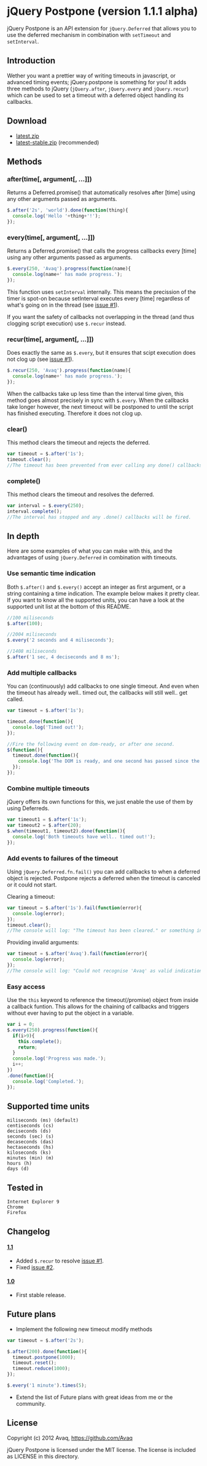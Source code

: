 # jQuery Postpone (version 1.1.1 alpha)

jQuery Postpone is an API extension for `jQuery.Deferred` that allows
you to use the deferred mechanism in combination with `setTimeout` and
`setInterval`.

## Introduction

Wether you want a prettier way of writing timeouts in javascript, or advanced timing
events; jQuery.postpone is something for you! It adds three methods to jQuery
(`jQuery.after`, `jQuery.every` and `jQuery.recur`) which can be used to set a timeout
with a deferred object handling its callbacks.

## Download

-   [latest.zip](https://github.com/Avaq/jQuery-Postpone/zipball/master)
-   [latest-stable.zip](https://github.com/Avaq/jQuery-Postpone/zipball/v1.1.0) (recommended)

## Methods

### after(time[, argument[, ...]])

Returns a Deferred.promise() that automatically resolves after [time] using any other
arguments passed as arguments.

```javascript
$.after('2s', 'world').done(function(thing){
  console.log('Hello '+thing+'!');
});
```

### every(time[, argument[, ...]])

Returns a Deferred.promise() that calls the progress callbacks every [time] using any
other arguments passed as arguments.

```javascript
$.every(250, 'Avaq').progress(function(name){
  console.log(name+' has made progress.');
});
```

This function uses `setInterval` internally. This means the precission of the timer is
spot-on because setInterval executes every [time] regardless of what's going on in the
thread (see [issue #1](https://github.com/Avaq/jQuery-Postpone/issues/1)).

If you want the safety of callbacks not overlapping in the thread (and thus clogging
script execution) use `$.recur` instead.

### recur(time[, argument[, ...]])

Does exactly the same as `$.every`, but it ensures that scipt execution does not clog up
(see [issue #1](https://github.com/Avaq/jQuery-Postpone/issues/1)).

```javascript
$.recur(250, 'Avaq').progress(function(name){
  console.log(name+' has made progress.');
});
```

When the callbacks take up less time than the interval time given, this method goes
almost precisely in sync with `$.every`. When the callbacks take longer however,
the next timeout will be postponed to until the script has finished executing. Therefore
it does not clog up.

### clear()

This method clears the timeout and rejects the deferred.

```javascript
var timeout = $.after('1s');
timeout.clear();
//The timeout has been prevented from ever calling any done() callbacks and any fail() callbacks are called.
```

### complete()

This method clears the timeout and resolves the deferred.

```javascript
var interval = $.every(250);
interval.complete();
//The interval has stopped and any .done() callbacks will be fired.
```

## In depth

Here are some examples of what you can make with this, and the advantages
of using `jQuery.Deferred` in combination with timeouts.

### Use semantic time indication

Both `$.after()` and `$.every()` accept an integer as first argument, or a string
containing a time indication. The example below makes it pretty clear. If you want to know all the
supported units, you can have a look at the supported unit list at the bottom of this README.

```javascript
//100 miliseconds
$.after(100);

//2004 miliseconds
$.every('2 seconds and 4 miliseconds');

//1408 miliseconds
$.after('1 sec, 4 deciseconds and 8 ms');
```

### Add multiple callbacks

You can (continuously) add callbacks to one single timeout. And even when the timeout has
already well.. timed out, the callbacks will still well.. get called.

```javascript
var timeout = $.after('1s');

timeout.done(function(){
  console.log('Timed out!');
});

//Fire the following event on dom-ready, or after one second.
$(function(){
  timeout.done(function(){
    console.log('The DOM is ready, and one second has passed since the script started running.');
  });
});
```

### Combine multiple timeouts

jQuery offers its own functions for this, we just enable the use of them by using
Deferreds.

```javascript
var timeout1 = $.after('1s');
var timeout2 = $.after(20);
$.when(timeout1, timeout2).done(function(){
  console.log('Both timeouts have well.. timed out!');
});
```

### Add events to failures of the timeout

Using `jQuery.Deferred.fn.fail()` you can add callbacks to when a deferred object is rejected.
Postpone rejects a deferred when the timeout is canceled or it could not start.

Clearing a timeout:

```javascript
var timeout = $.after('1s').fail(function(error){
  console.log(error);
});
timeout.clear();
//The console will log: "The timeout has been cleared." or something in that fashion.
```

Providing invalid arguments:

```javascript
var timeout = $.after('Avaq').fail(function(error){
  console.log(error);
});
//The console will log: "Could not recognise 'Avaq' as valid indication of time." or something in that fashion.
```

### Easy access

Use the `this` keyword to reference the timeout(/promise) object from inside a callback funtion.
This allows for the chaining of callbacks and triggers without ever having to put the object in a variable.

```javascript
var i = 0;
$.every(250).progress(function(){
  if(i>9){
    this.complete();
    return;
  }
  console.log('Progress was made.');
  i++;
})
.done(function(){
  console.log('Completed.');
});
```

## Supported time units

```
miliseconds (ms) (default)
centiseconds (cs)
deciseconds (ds)
seconds (sec) (s)
decaseconds (das)
hectaseconds (hs)
kiloseconds (ks)
minutes (min) (m)
hours (h)
days (d)
```

## Tested in

```
Internet Explorer 9
Chrome
Firefox
```

## Changelog

#### [1.1](https://github.com/Avaq/jQuery-Postpone/tree/8e97b376a859f0580aa9566394c6fa35e9592ad7)

-   Added `$.recur` to resolve [issue #1](https://github.com/Avaq/jQuery-Postpone/issues/1).
-   Fixed [issue #2](https://github.com/Avaq/jQuery-Postpone/issues/2).

#### [1.0](https://github.com/Avaq/jQuery-Postpone/tree/0bd898674c75ad64ef288401a68eceb7e9c6ec0e)

-   First stable release.

## Future plans

-   Implement the following new timeout modify methods

```javascript
var timeout = $.after('2s');

$.after(200).done(function(){
  timeout.postpone(1000);
  timeout.reset();
  timeout.reduce(1000);
});

$.every('1 minute').times(5);
```

-   Extend the list of Future plans with great ideas from me or the community.

## License

Copyright (c) 2012 Avaq, https://github.com/Avaq

jQuery Postpone is licensed under the MIT license. The license is included as LICENSE in
this directory.